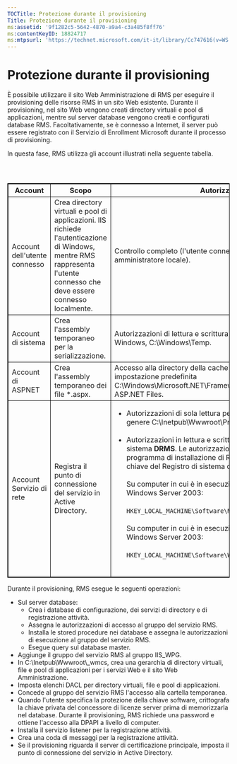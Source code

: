 ```yaml
---
TOCTitle: Protezione durante il provisioning
Title: Protezione durante il provisioning
ms:assetid: '9f1282c5-5642-4870-a9a4-c3a485f8ff76'
ms:contentKeyID: 18824717
ms:mtpsurl: 'https://technet.microsoft.com/it-it/library/Cc747616(v=WS.10)'
---
```


Protezione durante il provisioning
==================================

È possibile utilizzare il sito Web Amministrazione di RMS per eseguire il provisioning delle risorse RMS in un sito Web esistente. Durante il provisioning, nel sito Web vengono creati directory virtuali e pool di applicazioni, mentre sul server database vengono creati e configurati database RMS. Facoltativamente, se è connesso a Internet, il server può essere registrato con il Servizio di Enrollment Microsoft durante il processo di provisioning.

In questa fase, RMS utilizza gli account illustrati nella seguente tabella.

###  

 
<table style="border:1px solid black;">
<colgroup>
<col width="33%" />
<col width="33%" />
<col width="33%" />
</colgroup>
<thead>
<tr class="header">
<th style="border:1px solid black;" >Account</th>
<th style="border:1px solid black;" >Scopo</th>
<th style="border:1px solid black;" >Autorizzazioni</th>
</tr>
</thead>
<tbody>
<tr class="odd">
<td style="border:1px solid black;">Account dell'utente connesso</td>
<td style="border:1px solid black;">Crea directory virtuali e pool di applicazioni. IIS richiede l'autenticazione di Windows, mentre RMS rappresenta l'utente connesso che deve essere connesso localmente.</td>
<td style="border:1px solid black;">Controllo completo (l'utente connesso deve essere un amministratore locale).</td>
</tr>
<tr class="even">
<td style="border:1px solid black;">Account di sistema</td>
<td style="border:1px solid black;">Crea l'assembly temporaneo per la serializzazione.</td>
<td style="border:1px solid black;">Autorizzazioni di lettura e scrittura per la cartella temporanea di Windows, C:\Windows\Temp.</td>
</tr>
<tr class="odd">
<td style="border:1px solid black;">Account di ASPNET</td>
<td style="border:1px solid black;">Crea l'assembly temporaneo dei file *.aspx.</td>
<td style="border:1px solid black;">Accesso alla directory della cache dell'assembly temporaneo, per impostazione predefinita C:\Windows\Microsoft.NET\Framework\v1.1.4322\Temporary ASP.NET Files.</td>
</tr>
<tr class="even">
<td style="border:1px solid black;">Account Servizio di rete</td>
<td style="border:1px solid black;">Registra il punto di connessione del servizio in Active Directory.</td>
<td style="border:1px solid black;"><ul>
<li>Autorizzazioni di sola lettura per il sito del provisioning (in genere C:\Inetpub\Wwwroot\Provisioning).<br />
<br />
</li>
<li>Autorizzazioni in lettura e scrittura per la chiave del Registro di sistema <strong>DRMS</strong>. Le autorizzazioni vengono concesse dal programma di installazione di RMS, il quale crea anche la chiave del Registro di sistema che segue.<br />
<br />
Su computer in cui è in esecuzione la versione a 32 bit di Windows Server 2003:<br />
<br />
<code>HKEY_LOCAL_MACHINE\Software\Microsoft\DRMS\1.0</code><br />
<br />
Su computer in cui è in esecuzione la versione a 64 bit di Windows Server 2003:<br />
<br />
<code>HKEY_LOCAL_MACHINE\Software\WOW6432Node\Microsoft\DRMS\1.0</code><br />
<br />
</li>
</ul></td>
</tr>
</tbody>
</table>
 

Durante il provisioning, RMS esegue le seguenti operazioni:

-   Sul server database:
    -   Crea i database di configurazione, dei servizi di directory e di registrazione attività.
    -   Assegna le autorizzazioni di accesso al gruppo del servizio RMS.
    -   Installa le stored procedure nei database e assegna le autorizzazioni di esecuzione al gruppo del servizio RMS.
    -   Esegue query sul database master.
-   Aggiunge il gruppo del servizio RMS al gruppo IIS\_WPG.
-   In C:\\Inetpub\\Wwwroot\\\_wmcs, crea una gerarchia di directory virtuali, file e pool di applicazioni per i servizi Web e il sito Web Amministrazione.
-   Imposta elenchi DACL per directory virtuali, file e pool di applicazioni.
-   Concede al gruppo del servizio RMS l'accesso alla cartella temporanea.
-   Quando l'utente specifica la protezione della chiave software, crittografa la chiave privata del concessore di licenze server prima di memorizzarla nel database. Durante il provisioning, RMS richiede una password e ottiene l'accesso alla DPAPI a livello di computer.
-   Installa il servizio listener per la registrazione attività.
-   Crea una coda di messaggi per la registrazione attività.
-   Se il provisioning riguarda il server di certificazione principale, imposta il punto di connessione del servizio in Active Directory.
